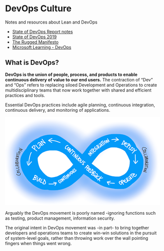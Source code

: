 # DevOps Culture
Notes and resources about Lean and DevOps 

  * [State of DevOps Report notes](https://github.com/gramland/devops-culture/tree/master/accelerate)
  * [State of DevOps 2019](https://github.com/gramland/devops-culture/blob/master/accelerate/pdfs/state-of-devops-2019.pdf)
  * [The Rugged Manifesto](https://ruggedsoftware.org/)
  * [Microsoft Learning - DevOps](https://docs.microsoft.com/en-us/azure/devops/learn/what-is-devops?view=azure-devops)


## What is DevOps?
__DevOps is the union of people, process, and products to enable continuous delivery of value to our end users.__ The contraction of “Dev” and “Ops” refers to replacing siloed Development and Operations to create multidisciplinary teams that now work together with shared and efficient practices and tools. 

Essential DevOps practices include agile planning, continuous integration, continuous delivery, and monitoring of applications.

![DevOps](/images/devops-cycle.png)



Arguably the DevOps movement is poorly named -ignoring functions such as testing, product management, information security.

The original intent in DevOps movement was -in part- to bring together developers and operations teams to create win-win solutions in the pursuit of system-level goals, rather than throwing work over the wall pointing fingers when things went wrong.
